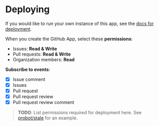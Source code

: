 # Deploying

If you would like to run your own instance of this app, see the [docs for deployment](https://probot.github.io/docs/deployment/).

When you create the GitHub App, select these **permissions**:

- Issues: **Read & Write**
- Pull requests: **Read & Write**
- Organization members: **Read**

**Subscribe to events**:

- [x] Issue comment
- [x] Issues
- [x] Pull request
- [x] Pull request review
- [x] Pull request review comment

> **TODO**: List permissions required for deployment here. See [probot/stale](https://github.com/probot/stale/blob/master/docs/deploy.md) for an example.
